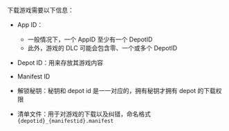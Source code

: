 下载游戏需要以下信息：

+ App ID：
  + 一般情况下，一个 AppID 至少有一个 DepotID
  + 此外，游戏的 DLC 可能会包含零、一个或多个 DepotID
+ Depot ID：用来存放其游戏内容
+ Manifest ID
+ 解锁秘钥：秘钥和 depot id 是一一对应的，拥有秘钥才拥有 depot 的下载权限

+ 清单文件：用于对游戏的下载以及纠错，命名格式`{depotid}_{manifestid}.manifest`

